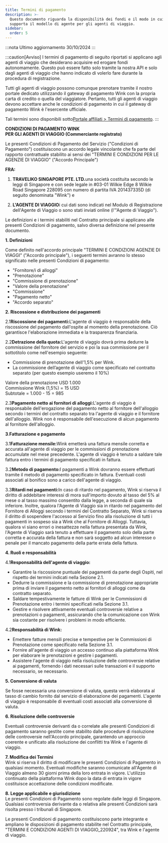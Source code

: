 ```yaml
---
title: Termini di pagamento
description: >-
  Questo documento riguarda la disponibilità dei fondi e il modo in cui Wink
  supporta il modello di agente per gli agenti di viaggio.
sidebar:
  order: 5
---
```

:::nota
Ultimo aggiornamento 30/10/2024
:::

:::caution\[Avviso]
I termini di pagamento di seguito riportati si applicano agli agenti di viaggio che desiderano acquisire ed erogare fondi autonomamente.
Questo può essere fatto solo tramite la nostra API e solo dagli agenti di viaggio che hanno indicato di volerlo fare durante la procedura di registrazione.

Tutti gli agenti di viaggio possono comunque prenotare tramite il nostro portale dedicato utilizzando il gateway di pagamento Wink con la propria carta di credito o quella del viaggiatore. Pertanto, tutti gli agenti di viaggio devono accettare anche le condizioni di pagamento in cui il gateway di pagamento Wink è l'esercente ufficiale.

Tali termini sono disponibili sotto[Portale affiliati > Termini di pagamento](/studio/payment-terms).
:::

**CONDIZIONI DI PAGAMENTO WINK**\
**PER GLI AGENTI DI VIAGGIO (Commerciante registrato)**

Le presenti Condizioni di Pagamento del Servizio ("Condizioni di Pagamento") costituiscono un accordo legale vincolante che fa parte del rapporto contrattuale stabilito ai sensi dei "TERMINI E CONDIZIONI PER LE AGENZIE DI VIAGGIO" ("Accordo Principale")

**FRA:**

1. **TRAVELIKO SINGAPORE PTE. LTD.**&#x75;na società costituita secondo le leggi di Singapore e con sede legale in #03-01 Wilkie Edge 8 Wilkie Road Singapore 228095 con numero di partita IVA 201437335D (di seguito denominata "Wink") e

2. **L'AGENTE DI VIAGGIO**i cui dati sono indicati nel Modulo di Registrazione dell'Agente di Viaggio o sono stati inviati online (l'"Agente di Viaggio").

Le definizioni e i termini stabiliti nel Contratto principale si applicano alle presenti Condizioni di pagamento, salvo diversa definizione nel presente documento.

**1. Definizioni**

Come definito nell'accordo principale "TERMINI E CONDIZIONI AGENZIE DI VIAGGI" ("Accordo principale"), i seguenti termini avranno lo stesso significato nelle presenti Condizioni di pagamento:

* "Fornitore/i di alloggi"
* "Prenotazione"
* "Commissione di prenotazione"
* "Valore della prenotazione"
* "Commissione"
* "Pagamento netto"
* "Accordo separato"

**2. Riscossione e distribuzione dei pagamenti**

2.1**Riscossione dei pagamenti:**&#x4C;'agente di viaggio è responsabile della riscossione del pagamento dall'ospite al momento della prenotazione. Ciò garantisce l'elaborazione immediata e la trasparenza finanziaria.

2.2**Detrazione della quota:**&#x4C;'agente di viaggio dovrà prima dedurre la commissione del fornitore del servizio e poi la sua commissione per il sottotitolo come nell'esempio seguente:

* Commissione di prenotazione dell'1,5% per Wink.
* La commissione dell’agente di viaggio come specificato nel contratto separato (per questo esempio useremo il 10%)

Valore della prenotazione USD 1.000\
Commissione Wink (1,5%) = 15 USD\
Subtotale = 1.000 - 15 = 985

2.3**Pagamento netto ai fornitori di alloggi:**&#x4C;'agente di viaggio è responsabile dell'erogazione del pagamento netto al fornitore dell'alloggio secondo i termini del contratto separato tra l'agente di viaggio e il fornitore dell'alloggio. Wink non è responsabile dell'esecuzione di alcun pagamento al fornitore dell'alloggio.

**3**.**Fatturazione e pagamento**

3.1**Fatturazione mensile:**&#x57;ink emetterà una fattura mensile corretta e accurata all'agente di viaggio per le commissioni di prenotazione accumulate nel mese precedente. L'agente di viaggio è tenuto a saldare tale fattura entro i termini di pagamento specificati in fattura.

3.2**Metodo di pagamento:**&#x49; pagamenti a Wink dovranno essere effettuati tramite il metodo di pagamento specificato in fattura. Eventuali costi associati al bonifico sono a carico dell'agente di viaggio.

3.3**Ritardi nei pagamenti:**&#x49;n caso di ritardo nel pagamento, Wink si riserva il diritto di addebitare interessi di mora sull'importo dovuto al tasso del 5% al mese o al tasso massimo consentito dalla legge, a seconda di quale sia inferiore. Inoltre, qualora l'Agente di Viaggio sia in ritardo nel pagamento del Fornitore di Alloggi secondo i termini del Contratto Separato, Wink si riserva il diritto di sospendere l'accesso al Servizio fino alla risoluzione di tutti i pagamenti in sospeso sia a Wink che al Fornitore di Alloggi. Tuttavia, qualora vi siano errori o inesattezze nella fattura presentata da Wink, l'Agente di Viaggio sarà tenuto a effettuare il pagamento solo della parte corretta e accurata della fattura e non sarà soggetto ad alcun interesse o penale per il mancato pagamento della parte errata della fattura.

**4. Ruoli e responsabilità**

4.1**Responsabilità dell'agente di viaggio:**

* Garantire la riscossione puntuale dei pagamenti da parte degli Ospiti, nel rispetto dei termini indicati nella Sezione 2.1.
* Dedurre la commissione e la commissione di prenotazione appropriate prima di inviare il pagamento netto ai fornitori di alloggi come da contratto separato.
* Saldare tempestivamente le fatture di Wink per le Commissioni di Prenotazione entro i termini specificati nella Sezione 3.1.
* Gestire e risolvere attivamente eventuali controversie relative a prenotazioni o pagamenti, assicurando che la comunicazione con Wink sia costante per risolvere i problemi in modo efficiente.

4.2**Responsabilità di Wink:**

* Emettere fatture mensili precise e tempestive per le Commissioni di Prenotazione come specificato nella Sezione 3.1.
* Fornire all'agente di viaggio un accesso continuo alla piattaforma Wink per elaborare le prenotazioni e gestire i pagamenti.
* Assistere l'agente di viaggio nella risoluzione delle controversie relative ai pagamenti, fornendo i dati necessari sulle transazioni e il supporto necessario, se necessario.

**5. Conversione di valuta**

Se fosse necessaria una conversione di valuta, questa verrà elaborata al tasso di cambio fornito dal servizio di elaborazione dei pagamenti. L'agente di viaggio è responsabile di eventuali costi associati alla conversione di valuta.

**6. Risoluzione delle controversie**

Eventuali controversie derivanti da o correlate alle presenti Condizioni di pagamento saranno gestite come stabilito dalle procedure di risoluzione delle controversie nell'Accordo principale, garantendo un approccio coerente e unificato alla risoluzione dei conflitti tra Wink e l'agente di viaggio.

**7. Modifica dei Termini**\
Wink si riserva il diritto di modificare le presenti Condizioni di Pagamento in qualsiasi momento. Eventuali modifiche saranno comunicate all'Agente di Viaggio almeno 30 giorni prima della loro entrata in vigore. L'utilizzo continuato della piattaforma Wink dopo la data di entrata in vigore costituisce accettazione delle condizioni modificate.

**8. Legge applicabile e giurisdizione**\
Le presenti Condizioni di Pagamento sono regolate dalle leggi di Singapore. Qualsiasi controversia derivante da o relativa alle presenti Condizioni sarà risolta presso i tribunali di Singapore.

Le presenti Condizioni di pagamento costituiscono parte integrante e ampliano le disposizioni di pagamento stabilite nel Contratto principale, "TERMINI E CONDIZIONI AGENTI DI VIAGGIO\_220924", tra Wink e l'agente di viaggio.


